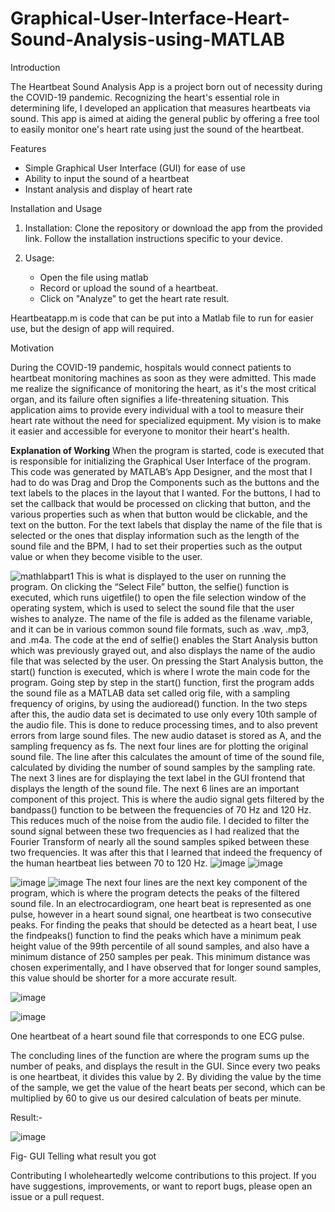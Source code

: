 # Graphical-User-Interface-Heart-Sound-Analysis-using-MATLAB

Introduction

The Heartbeat Sound Analysis App is a project born out of necessity during the COVID-19 pandemic. Recognizing the heart's essential role in determining life, I developed an application that measures heartbeats via sound. This app is aimed at aiding the general public by offering a free tool to easily monitor one's heart rate using just the sound of the heartbeat.

Features

- Simple Graphical User Interface (GUI) for ease of use
- Ability to input the sound of a heartbeat
- Instant analysis and display of heart rate

 Installation and Usage

1. Installation: Clone the repository or download the app from the provided link. Follow the installation instructions specific to your device.

2. Usage:
    - Open the file using matlab
    - Record or upload the sound of a heartbeat.
    - Click on "Analyze" to get the heart rate result.
  
 Heartbeatapp.m is code that can be put into a Matlab file to run for easier use, but the design of app will required. 
  
 Motivation

During the COVID-19 pandemic, hospitals would connect patients to heartbeat monitoring machines as soon as they were admitted. This made me realize the significance of monitoring the heart, as it's the most critical organ, and its failure often signifies a life-threatening situation. This application aims to provide every individual with a tool to measure their heart rate without the need for specialized equipment. My vision is to make it easier and accessible for everyone to monitor their heart's health.


**Explanation of Working**
When the program is started, code is executed that is responsible for initializing the Graphical User Interface of the program. This code was generated by MATLAB’s App Designer, and the most that I had to do was Drag and Drop the Components such as the buttons and the text labels to the places in the layout that I wanted. For the buttons, I had to set the callback that would be processed on clicking that button, and the various properties such as when that button would be clickable, and the text on the button. For the text labels that display the name of the file that is
selected or the ones that display information such as the length of the sound file and the BPM, I had to set their properties such as the output value or when they become visible to the user.

![mathlabpart1](https://github.com/sodeep112/Graphical-User-Interface-Heart-Sound-Analysis-using-MATLAB/assets/63743435/cdef9577-6b69-4279-b11b-783887083a69)
This is what is displayed to the user on running the program. On clicking the “Select File” button, the selfie() function is executed, which runs uigetfile() to open the file selection window of the operating system, which is used to select the sound file that the user wishes to analyze. The name of the file is added as the filename variable, and it can be in various common sound file formats, such as .wav, .mp3, and .m4a.
The code at the end of selfie() enables the Start Analysis button which was previously grayed out, and also displays the name of the audio file that was selected by the user. On pressing the Start Analysis button, the start() function is executed, which is where I wrote the main code for the program.
Going step by step in the start() function, first the program adds the sound file as a MATLAB data set called orig file, with a sampling frequency of origins, by using the audioread() function.
In the two steps after this, the audio data set is decimated to use only every 10th sample of the audio file. This is done to reduce processing times, and to also prevent errors from large sound files. The new audio dataset is stored as A, and the sampling frequency as fs.
The next four lines are for plotting the original sound file. The line after this calculates the
amount of time of the sound file, calculated by dividing the number of sound samples by the sampling rate.
The next 3 lines are for displaying the text label in the GUI frontend that displays the length of the sound file.
The next 6 lines are an important component of this project. This is where the audio signal gets filtered by the bandpass() function to be between the frequencies of 70 Hz and 120 Hz. This reduces much of the noise from the audio file. I decided to filter the sound signal between these two frequencies as I had realized that the Fourier Transform of nearly all the sound samples
spiked between these two frequencies. It was after this that I learned that indeed the frequency of the human heartbeat lies between 70 to 120 Hz.
![image](https://github.com/sodeep112/Graphical-User-Interface-Heart-Sound-Analysis-using-MATLAB/assets/63743435/cf1650b2-6397-4bcb-879b-51a994d08cce)
![image](https://github.com/sodeep112/Graphical-User-Interface-Heart-Sound-Analysis-using-MATLAB/assets/63743435/67e10fec-8760-4ef2-92db-edce9d53e0eb)

![image](https://github.com/sodeep112/Graphical-User-Interface-Heart-Sound-Analysis-using-MATLAB/assets/63743435/bbb67614-9d73-4c23-a956-f974a4725d45)
![image](https://github.com/sodeep112/Graphical-User-Interface-Heart-Sound-Analysis-using-MATLAB/assets/63743435/610cd5ac-36f2-4a05-9fec-dd51dcb486da)
The next four lines are the next key component of the program, which is where the program detects the peaks of the filtered sound file. In an electrocardiogram, one heart beat is represented as one pulse, however in a heart sound signal, one heartbeat is two consecutive peaks. For finding the peaks that should be detected as a heart beat, I use the findpeaks() function to find the peaks which have a minimum peak height value of the 99th percentile of all sound samples, and
also have a minimum distance of 250 samples per peak. This minimum distance was chosen experimentally, and I have observed that for longer sound samples, this value should be shorter for a more accurate result.


![image](https://github.com/sodeep112/Graphical-User-Interface-Heart-Sound-Analysis-using-MATLAB/assets/63743435/6bc4a743-76d1-4cf4-b340-e3a67ebfcb81)

![image](https://github.com/sodeep112/Graphical-User-Interface-Heart-Sound-Analysis-using-MATLAB/assets/63743435/cc775c49-69aa-4449-866e-053eb8e23236)


One heartbeat of a heart sound file that corresponds to one ECG pulse.
 
The concluding lines of the function are where the program sums up the number of peaks, and displays the result in the GUI. Since every two peaks is one heartbeat, it divides this value by 2. By dividing the value by the time of the sample, we get the value of the heart beats per second, which can be multiplied by 60 to give us our desired calculation of beats per minute.

Result:-


![image](https://github.com/sodeep112/Graphical-User-Interface-Heart-Sound-Analysis-using-MATLAB/assets/63743435/466c1b75-2482-4364-87de-24ceb18fa11e)

Fig- GUI Telling what result you got

 Contributing
I wholeheartedly welcome contributions to this project. If you have suggestions, improvements, or want to report bugs, please open an issue or a pull request.




